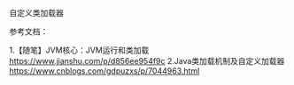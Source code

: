 

自定义类加载器


参考文档：

1.【随笔】JVM核心：JVM运行和类加载  https://www.jianshu.com/p/d856ee954f9c
2.Java类加载机制及自定义加载器  https://www.cnblogs.com/gdpuzxs/p/7044963.html